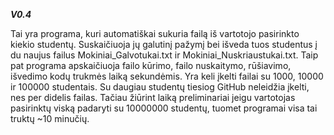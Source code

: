 ***V0.4***

Tai yra programa, kuri automatiškai sukuria failą iš vartotojo pasirinkto kiekio studentų. Suskaičiuoja jų galutinį pažymį bei išveda tuos studentus į du naujus failus Mokiniai_Galvotukai.txt ir Mokiniai_Nuskriaustukai.txt. Taip pat programa apskaičiuoja failo kūrimo, failo nuskaitymo, rūšiavimo, išvedimo kodų trukmės laiką sekundėmis.
Yra keli įkelti failai su 1000, 10000 ir 100000 studentais. Su daugiau studentų tiesiog GitHub neleidžia įkelti, nes per didelis failas. Tačiau žiūrint laiką preliminariai jeigu vartotojas pasirinktų viską padaryti su 10000000 studentų, tuomet programai visa tai truktų ~10 minučių.
